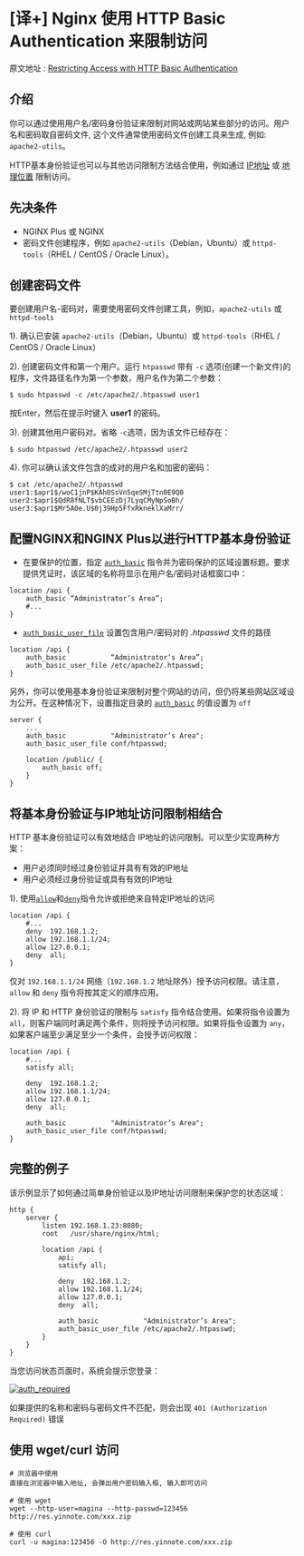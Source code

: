 # [译+] Nginx 使用 HTTP Basic Authentication 来限制访问

原文地址 : [Restricting Access with HTTP Basic Authentication](https://docs.nginx.com/nginx/admin-guide/security-controls/configuring-http-basic-authentication/)


## 介绍

你可以通过使用用户名/密码身份验证来限制对网站或网站某些部分的访问。用户名和密码取自密码文件, 这个文件通常使用密码文件创建工具来生成, 例如: `apache2-utils`。

HTTP基本身份验证也可以与其他访问限制方法结合使用，例如通过 [IP地址](https://docs.nginx.com/nginx/admin-guide/security-controls/blacklisting-ip-addresses/) 或 [地理位置](https://docs.nginx.com/nginx/admin-guide/security-controls/controlling-access-by-geoip/) 限制访问。


## 先决条件

* NGINX Plus 或 NGINX
* 密码文件创建程序，例如 `apache2-utils`（Debian，Ubuntu）或 `httpd-tools`（RHEL / CentOS / Oracle Linux）。

## 创建密码文件

要创建用户名-密码对，需要使用密码文件创建工具，例如，`apache2-utils` 或 `httpd-tools`

1). 确认已安装  `apache2-utils`（Debian，Ubuntu）或 `httpd-tools`（RHEL / CentOS / Oracle Linux）

2). 创建密码文件和第一个用户。运行 `htpasswd` 带有 `-c` 选项(创建一个新文件)的程序，文件路径名作为第一个参数，用户名作为第二个参数：

```
$ sudo htpasswd -c /etc/apache2/.htpasswd user1 
```
按Enter，然后在提示时键入 **user1** 的密码。

3). 创建其他用户密码对。省略 `-c`选项，因为该文件已经存在：

```
$ sudo htpasswd /etc/apache2/.htpasswd user2 
```

4). 你可以确认该文件包含的成对的用户名和加密的密码：

```
$ cat /etc/apache2/.htpasswd
user1:$apr1$/woC1jnP$KAh0SsVn5qeSMjTtn0E9Q0
user2:$apr1$QdR8fNLT$vbCEEzDj7LyqCMyNpSoBh/
user3:$apr1$Mr5A0e.U$0j39Hp5FfxRkneklXaMrr/
```
    

    







## 配置NGINX和NGINX Plus以进行HTTP基本身份验证

* 在要保护的位置，指定 [`auth_basic`](https://nginx.org/en/docs/http/ngx_http_auth_basic_module.html#auth_basic) 指令并为密码保护的区域设置标题。要求提供凭证时，该区域的名称将显示在用户名/密码对话框窗口中：

```
location /api {
    auth_basic “Administrator’s Area”;
    #...
}
```


* [`auth_basic_user_file`](https://nginx.org/en/docs/http/ngx_http_auth_basic_module.html#auth_basic_user_file) 设置包含用户/密码对的 *.htpasswd* 文件的路径
    
```
location /api {
    auth_basic           “Administrator’s Area”;
    auth_basic_user_file /etc/apache2/.htpasswd; 
}
```

另外，你可以使用基本身份验证来限制对整个网站的访问，但仍将某些网站区域设为公开。在这种情况下，设置指定目录的 [`auth_basic`](https://nginx.org/en/docs/http/ngx_http_auth_basic_module.html#auth_basic) 的值设置为 `off`

```
server {
    ...
    auth_basic           "Administrator’s Area";
    auth_basic_user_file conf/htpasswd;

    location /public/ {
        auth_basic off;
    }
}
```

## 将基本身份验证与IP地址访问限制相结合
HTTP 基本身份验证可以有效地结合 IP地址的访问限制。可以至少实现两种方案：

* 用户必须同时经过身份验证并具有有效的IP地址
* 用户必须经过身份验证或具有有效的IP地址

1). 使用[`allow`](https://nginx.org/en/docs/http/ngx_http_access_module.html#allow)和[`deny`](https://nginx.org/en/docs/http/ngx_http_access_module.html#deny)指令允许或拒绝来自特定IP地址的访问

```
location /api {
    #...
    deny  192.168.1.2;
    allow 192.168.1.1/24;
    allow 127.0.0.1;
    deny  all;
}
```

仅对 `192.168.1.1/24` 网络（`192.168.1.2` 地址除外）授予访问权限。请注意，`allow` 和 `deny` 指令将按其定义的顺序应用。

2). 将 IP 和 HTTP 身份验证的限制与 `satisfy` 指令结合使用。如果将指令设置为 `all`，则客户端同时满足两个条件，则将授予访问权限。如果将指令设置为 `any`，如果客户端至少满足至少一个条件，会授予访问权限：
    

```
location /api {
    #...
    satisfy all;    

    deny  192.168.1.2;
    allow 192.168.1.1/24;
    allow 127.0.0.1;
    deny  all;

    auth_basic           "Administrator’s Area";
    auth_basic_user_file conf/htpasswd;
}
```


## 完整的例子

该示例显示了如何通过简单身份验证以及IP地址访问限制来保护您的状态区域：




```
http {
    server {
        listen 192.168.1.23:8080;
        root   /usr/share/nginx/html;

        location /api {
            api;
            satisfy all;

            deny  192.168.1.2;
            allow 192.168.1.1/24;
            allow 127.0.0.1;
            deny  all;

            auth_basic           "Administrator’s Area";
            auth_basic_user_file /etc/apache2/.htpasswd; 
        }
    }
}
```





当您访问状态页面时，系统会提示您登录：

[![auth_required](http://oss-qiniu.sour-lemon.com/2020-03/20-auth_required.png)](http://oss-qiniu.sour-lemon.com/2020-03/20-auth_required.png)

如果提供的名称和密码与密码文件不匹配，则会出现 `401 (Authorization Required)` 错误


## 使用 wget/curl 访问

```
# 浏览器中使用
直接在浏览器中输入地址, 会弹出用户密码输入框, 输入即可访问

# 使用 wget
wget --http-user=magina --http-passwd=123456 http://res.yinnote.com/xxx.zip

# 使用 curl
curl -u magina:123456 -O http://res.yinnote.com/xxx.zip
```